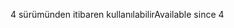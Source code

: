 <span data-ttu-id="8d205-101">4 sürümünden itibaren kullanılabilir</span><span class="sxs-lookup"><span data-stu-id="8d205-101">Available since 4</span></span>